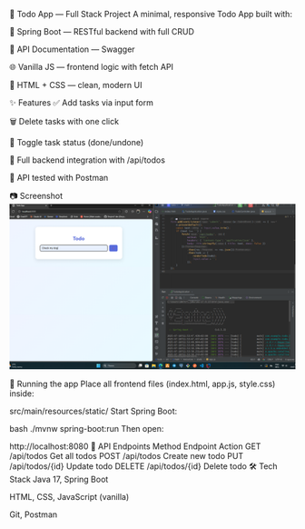 📌 Todo App — Full Stack Project
A minimal, responsive Todo App built with:

🎯 Spring Boot — RESTful backend with full CRUD

🧭 API Documentation — Swagger 

🌐 Vanilla JS — frontend logic with fetch API

🎨 HTML + CSS — clean, modern UI

✨ Features
✅ Add tasks via input form

🗑️ Delete tasks with one click

🔁 Toggle task status (done/undone)

📡 Full backend integration with /api/todos

🧪 API tested with Postman

📷 Screenshot
![Todo App Screenshot](./screenshot.png)

🚀 Running the app
Place all frontend files (index.html, app.js, style.css) inside:

src/main/resources/static/
Start Spring Boot:

bash
./mvnw spring-boot:run
Then open:

http://localhost:8080
🧠 API Endpoints
Method	Endpoint	Action
GET	/api/todos	Get all todos
POST	/api/todos	Create new todo
PUT	/api/todos/{id}	Update todo
DELETE	/api/todos/{id}	Delete todo
🛠 Tech Stack
Java 17, Spring Boot

HTML, CSS, JavaScript (vanilla)

Git, Postman
